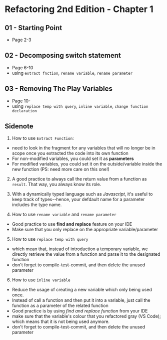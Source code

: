 # Refactoring 2nd Edition - Chapter 1

## 01 - Starting Point
- Page 2-3

## 02 - Decomposing switch statement
- Page 6-10
- using `extract fnction`, `rename variable`, `rename parameter`

## 03 - Removing The Play Variables
- Page 10-
- using `replace temp with query`, `inline variable`, `change function declaration`


## Sidenote
1. How to use `Extract Function`:
- need to look in the fragment for any variables that will no longer be in scope once you extracted the code into its own function
- For non-modified variables, you could set it as **parameters**
- For modified variables, you could set it on the outside/variable inside the new function (PS: need more care on this one!)

2. A good practice to always call the return value from a function as `result`. That way, you always know its role.

3. With a dynamically typed language such as _Javascript_, it's useful to keep track of types--hence, your defdault name for a parameter includes the type name.

4. How to use `rename variable` and `rename parameter`
- Good practice to use **find and replace** feature on your IDE
- Make sure that you only replace on the appropriate variable/parameter

5. How to use `replace temp with query`
- which mean that, instead of introduction a temporary variable, we directly retrieve the value from a function and parse it to the designated function
- don't forget to compile-test-commit, and then delete the unused parameter

6. How to use `inline variable`
- Reduce the usage of creating a new variable which only being used once.
- Instead of call a function and then put it into a variable, just call the function as a parameter of the related function
- Good practice is by using *find and replace function* from your IDE
- make sure that the variable's colour that you refactored gray (VS Code); which means that it is not being used anymore.
- don't forget to compile-test-commit, and then delete the unused parameter